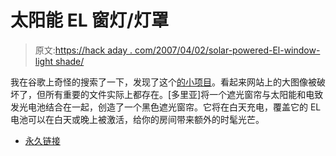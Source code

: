 # 太阳能 EL 窗灯/灯罩

> 原文:[https://hack aday . com/2007/04/02/solar-powered-El-window-light shade/](https://hackaday.com/2007/04/02/solar-powered-el-window-lightshade/)

我在谷歌上奇怪的搜索了一下，发现了这个[的小项目](http://itp.nyu.edu/~df785/advtech/index.html)。看起来网站上的大图像被破坏了，但所有重要的文件实际上都存在。[多里亚]将一个遮光窗帘与太阳能和电致发光电池结合在一起，创造了一个黑色遮光窗帘。它将在白天充电，覆盖它的 EL 电池可以在白天或晚上被激活，给你的房间带来额外的时髦光芒。

*   [永久链接](http://itp.nyu.edu/~df785/advtech/index.html)
